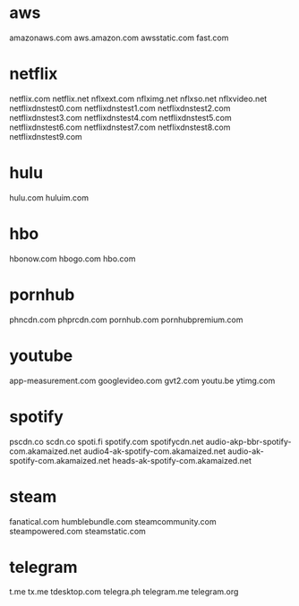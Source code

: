 # aws
amazonaws.com
aws.amazon.com
awsstatic.com
fast.com

# netflix
netflix.com
netflix.net
nflxext.com
nflximg.net
nflxso.net
nflxvideo.net
netflixdnstest0.com
netflixdnstest1.com
netflixdnstest2.com
netflixdnstest3.com
netflixdnstest4.com
netflixdnstest5.com
netflixdnstest6.com
netflixdnstest7.com
netflixdnstest8.com
netflixdnstest9.com

# hulu
hulu.com
huluim.com

# hbo
hbonow.com
hbogo.com
hbo.com

# pornhub
phncdn.com
phprcdn.com
pornhub.com
pornhubpremium.com

# youtube
app-measurement.com
googlevideo.com
gvt2.com
youtu.be
ytimg.com

# spotify
pscdn.co
scdn.co
spoti.fi
spotify.com
spotifycdn.net
audio-akp-bbr-spotify-com.akamaized.net
audio4-ak-spotify-com.akamaized.net
audio-ak-spotify-com.akamaized.net
heads-ak-spotify-com.akamaized.net

# steam
fanatical.com
humblebundle.com
steamcommunity.com
steampowered.com
steamstatic.com

# telegram
t.me
tx.me
tdesktop.com
telegra.ph
telegram.me
telegram.org